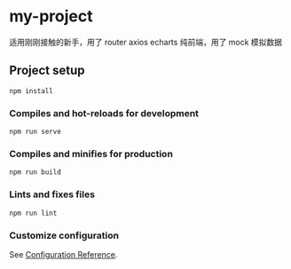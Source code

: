 # my-project

适用刚刚接触的新手，用了 router axios echarts 纯前端，用了 mock 模拟数据

## Project setup

```
npm install
```

### Compiles and hot-reloads for development

```
npm run serve
```

### Compiles and minifies for production

```
npm run build
```

### Lints and fixes files

```
npm run lint
```

### Customize configuration

See [Configuration Reference](https://cli.vuejs.org/config/).
